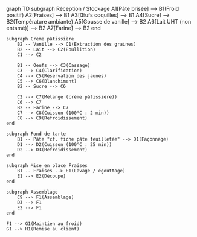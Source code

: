 graph TD
    subgraph Réception / Stockage
        A1[Pâte brisée] --> B1(Froid positif)
        A2[Fraises] --> B1
        A3[Œufs coquilles] --> B1
        A4[Sucre] --> B2(Température ambiante)
        A5[Gousse de vanille] --> B2
        A6[Lait UHT (non entamé)] --> B2
        A7[Farine] --> B2
    end

    subgraph Crème pâtissière
        B2 -- Vanille --> C1(Extraction des graines)
        B2 -- Lait --> C2(Ebullition)
        C1 --> C2
        
        B1 -- Oeufs --> C3(Cassage)
        C3 --> C4(Clarification)
        C4 --> C5(Réservation des jaunes)
        C5 --> C6(Blanchiment)
        B2 -- Sucre --> C6
        
        C2 --> C7(Mélange (crème pâtissière))
        C6 --> C7
        B2 -- Farine --> C7
        C7 --> C8(Cuisson (100°C : 2 min))
        C8 --> C9(Refroidissement)
    end

    subgraph Fond de tarte
        B1 -- Pâte "cf. fiche pâte feuilletée" --> D1(Façonnage)
        D1 --> D2(Cuisson (100°C : 25 min))
        D2 --> D3(Refroidissement)
    end

    subgraph Mise en place Fraises
        B1 -- Fraises --> E1(Lavage / égouttage)
        E1 --> E2(Découpe)
    end

    subgraph Assemblage
        C9 --> F1(Assemblage)
        D3 --> F1
        E2 --> F1
    end
    
    F1 --> G1(Maintien au froid)
    G1 --> H1(Remise au client)